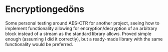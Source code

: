 # Encryptiongedöns

Some personal testing around AES-CTR for another project, seeing how to implement functionality allowing for encryption/decryption of an arbitrary block instead of a stream as the standard library allows. Proved simple enough (assuming I did it correctly), but a ready-made library with the same functionality would be preferred.